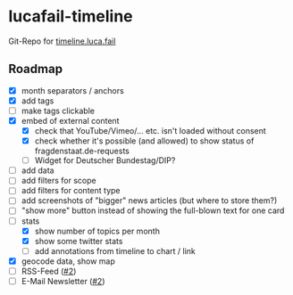 # lucafail-timeline
Git-Repo for [timeline.luca.fail](https://timeline.luca.fail/)
## Roadmap
- [x] month separators / anchors
- [x] add tags
- [ ] make tags clickable
- [x] embed of external content
  - [x] check that YouTube/Vimeo/... etc. isn't loaded without consent
  - [x] check whether it's possible (and allowed) to show status of fragdenstaat.de-requests
  - [ ] Widget for Deutscher Bundestag/DIP?
- [ ] add data
- [ ] add filters for scope
- [ ] add filters for content type
- [ ] add screenshots of "bigger" news articles (but where to store them?)
- [ ] "show more" button instead of showing the full-blown text for one card
- [ ] stats
  - [x] show number of topics per month
  - [x] show some twitter stats
  - [ ] add annotations from timeline to chart / link
- [x] geocode data, show map
- [ ] RSS-Feed ([#2](https://github.com/wasserbombe/lucafail-timeline/issues/2))
- [ ] E-Mail Newsletter ([#2](https://github.com/wasserbombe/lucafail-timeline/issues/2))
